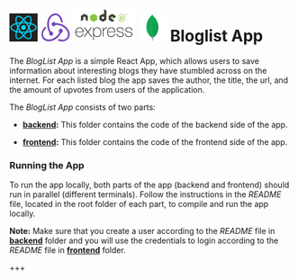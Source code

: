 <h1>
<img src="https://raw.githubusercontent.com/katerina-tziala/fullstackopen2019/master/documentation_images/react_logo.png" alt="react logo" width="50" height="50">
<img src="https://raw.githubusercontent.com/katerina-tziala/fullstackopen2019/master/documentation_images/redux_logo.png" alt="redux logo" width="50" height="50">
<img src="https://raw.githubusercontent.com/katerina-tziala/fullstackopen2019/master/documentation_images/node_express.png" alt="node express logo" width="auto" height="60">
<img src="https://raw.githubusercontent.com/katerina-tziala/fullstackopen2019/master/documentation_images/mongoDB_logo.png" alt="mongoDB logo" width="50" height="50">
Bloglist App<br/>
</h1>

The *BlogList App* is a simple React App, which allows users to save information about interesting blogs they have stumbled across on the internet. For each listed blog the app saves the author, the title, the url, and the amount of upvotes from users of the application.

The *BlogList App* consists of two parts:

* [**backend**](https://github.com/katerina-tziala/fullstackopen2019/tree/master/part7/bloglist/backend)**:** This folder contains the code of the backend side of the app. 

* [**frontend**](https://github.com/katerina-tziala/fullstackopen2019/tree/master/part7/bloglist/frontend)**:** This folder contains the code of the frontend side of the app.






<h3>Running the App</h3>

To run the app locally, both parts of the app (backend and frontend) should run in parallel (different terminals). Follow the instructions in the *README* file, located in the root folder of each part, to compile and run the app locally.

**Note:** Make sure that you create a user according to the *README* file in [**backend**](https://github.com/katerina-tziala/fullstackopen2019/tree/master/part7/bloglist/backend) folder and you will use the credentials to login according to the *README* file in [**frontend**](https://github.com/katerina-tziala/fullstackopen2019/tree/master/part7/bloglist/frontend) folder.

+++




